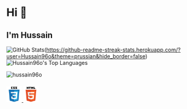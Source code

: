 # Hi 👋 
## I'm Hussain 
![GitHub Stats](https://github-readme-stats.vercel.app/api?username=Hussain96o&theme=synthwave&show_icons=true&hide_border=true&count_private=true)(https://github-readme-streak-stats.herokuapp.com/?user=Hussain96o&theme=prussian&hide_border=false)
![Hussain96o's Top Languages](https://github-readme-stats.vercel.app/api/top-langs/?username=Hussain96o&theme=prussian&show_icons=true&hide_border=false&layout=compact)
<p align="left"> <img src="https://komarev.com/ghpvc/?username=hussain96o&label=Profile%20views&color=0e75b6&style=flat" alt="hussain96o" /> </p>


<p align="left">
</p>

<h3 align="left"></h3>
<p align="left"> <a href="https://www.w3schools.com/css/" target="_blank" rel="noreferrer"> <img src="https://raw.githubusercontent.com/devicons/devicon/master/icons/css3/css3-original-wordmark.svg" alt="css3" width="40" height="40"/> </a> <a href="https://www.w3.org/html/" target="_blank" rel="noreferrer"> <img src="https://raw.githubusercontent.com/devicons/devicon/master/icons/html5/html5-original-wordmark.svg" alt="html5" width="40" height="40"/> </a> </p>
